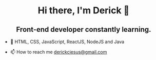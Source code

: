 <h1 align="center">Hi there, I'm Derick 👋 </h1>
<h2 align="center">Front-end developer constantly learning.</h2>


- :rocket: HTML, CSS, JavaScript, ReactJS, NodeJS and Java

- 📫 How to reach me derickcjesus@gmail.com
